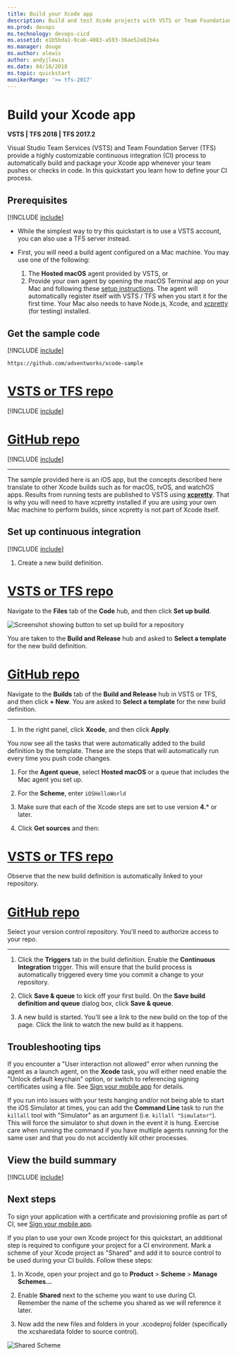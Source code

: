 ```yaml
---
title: Build your Xcode app
description: Build and test Xcode projects with VSTS or Team Foundation Server
ms.prod: devops
ms.technology: devops-cicd
ms.assetid: e1b5bda1-9cab-4083-a593-36ae52e82b4a
ms.manager: douge
ms.author: alewis
author: andyjlewis
ms.date: 04/18/2018
ms.topic: quickstart
monikerRange: '>= tfs-2017'
---
```



# Build your Xcode app

**VSTS | TFS 2018 | TFS 2017.2**

Visual Studio Team Services (VSTS) and Team Foundation Server (TFS) provide a highly customizable continuous integration (CI) process to automatically build and package your Xcode app whenever your team pushes or checks in code. In this quickstart you learn how to define your CI process.

## Prerequisites

[!INCLUDE [include](../../_shared/ci-cd-prerequisites-vsts.md)]

* While the simplest way to try this quickstart is to use a VSTS account, you can also use a TFS server instead.

* First, you will need a build agent configured on a Mac machine. You may use one of the following:

  1. The **Hosted macOS** agent provided by VSTS, or
  1. Provide your own agent by opening the macOS Terminal app on your Mac and following these [setup instructions](../../actions/agents/v2-osx.md). The agent will automatically register itself with VSTS / TFS when you start it for the first time. Your Mac also needs to have Node.js, Xcode, and [xcpretty](https://github.com/supermarin/xcpretty) (for testing) installed.

## Get the sample code

[!INCLUDE [include](../_shared/get-sample-code-intro.md)]

```
https://github.com/adventworks/xcode-sample
```

# [VSTS or TFS repo](#tab/vsts)

[!INCLUDE [include](../_shared/get-sample-code-vsts-tfs-2017-update-2.md)]

# [GitHub repo](#tab/github)

[!INCLUDE [include](../_shared/get-sample-code-github.md)]

---

The sample provided here is an iOS app, but the concepts described here translate to other Xcode builds such as for macOS, tvOS, and watchOS apps. Results from running tests are published to VSTS using **[xcpretty](https://github.com/supermarin/xcpretty)**. That is why you will need to have xcpretty installed if you are using your own Mac machine to perform builds, since xcpretty is not part of Xcode itself.

## Set up continuous integration

[!INCLUDE [include](../../_shared/ci-quickstart-intro.md)]

1. Create a new build definition.

 # [VSTS or TFS repo](#tab/vsts)

 Navigate to the **Files** tab of the **Code** hub, and then click **Set up build**.

 ![Screenshot showing button to set up build for a repository](../_shared/_img/set-up-first-build-from-code-hub.png)

 You are taken to the **Build and Release** hub and asked to **Select a template** for the new build definition.

 # [GitHub repo](#tab/github)

 Navigate to the **Builds** tab of the **Build and Release** hub in VSTS or TFS, and then click **+ New**. You are asked to **Select a template** for the new build definition.

 ---

1. In the right panel, click **Xcode**, and then click **Apply**.

 You now see all the tasks that were automatically added to the build definition by the template. These are the steps that will automatically run every time you push code changes.

1. For the **Agent queue**, select **Hosted macOS** or a queue that includes the Mac agent you set up.

1. For the **Scheme**, enter `iOSHelloWorld`

1. Make sure that each of the Xcode steps are set to use version **4.*** or later.

1. Click **Get sources** and then:

 # [VSTS or TFS repo](#tab/vsts)

 Observe that the new build definition is automatically linked to your repository.

 # [GitHub repo](#tab/github)

 Select your version control repository. You'll need to authorize access to your repo.

 ---

1. Click the **Triggers** tab in the build definition. Enable the **Continuous Integration** trigger. This will ensure that the build process is automatically triggered every time you commit a change to your repository.

1. Click **Save & queue** to kick off your first build. On the **Save build definition and queue** dialog box, click **Save & queue**.

1. A new build is started. You'll see a link to the new build on the top of the page. Click the link to watch the new build as it happens.

## Troubleshooting tips

If you encounter a "User interaction not allowed" error when running the agent as a launch agent, on the **Xcode** task, you will either need enable the "Unlock default keychain" option, or switch to referencing signing certificates using a file. See [Sign your mobile app](app-signing.md) for details.

If you run into issues with your tests hanging and/or not being able to start the iOS Simulator at times, you can add the **Command Line** task to run the `killall` tool with "Simulator" as an argument (i.e. `killall "Simulator"`). This will force the simulator to shut down in the event it is hung. Exercise care when running the command if you have multiple agents running for the same user and that you do not accidently kill other processes.

## View the build summary

[!INCLUDE [include](../_shared/view-build-summary.md)]

## Next steps

To sign your application with a certificate and provisioning profile as part of CI, see [Sign your mobile app](app-signing.md).

If you plan to use your own Xcode project for this quickstart, an additional step is required to configure your project for a CI environment. Mark a scheme of your Xcode project as "Shared" and add it to source control to be used during your CI builds.  Follow these steps:

1. In Xcode, open your project and go to **Product** > **Scheme** > **Manage Schemes...**

2. Enable **Shared** next to the scheme you want to use during CI. Remember the name of the scheme you shared as we will reference it later.

3. Now add the new files and folders in your .xcodeproj folder (specifically the xcsharedata folder to source control).

 ![Shared Scheme](_img/xcode-ios/xcode-1.png)
